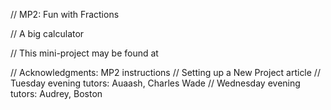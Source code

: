 // MP2: Fun with Fractions

// A big calculator

// This mini-project may be found at 

// Acknowledgments: MP2 instructions
//                  Setting up a New Project article
//                  Tuesday evening tutors: Auaash, Charles Wade
//                  Wednesday evening tutors: Audrey, Boston